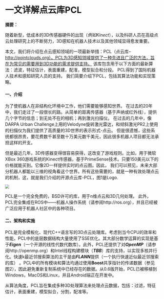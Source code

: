 # 一文详解点云库PCL

**摘要：**

随着新型，低成本的3D传感器硬件的出现（*例如Kinect*），以及科研人员在高级点云处理研究上的不断努力，3D感知在机器人技术以及其他领域显得愈发重要。

本文，我们将介绍在点云感知领域的一项最新举措：PCL（点云库– http://pointclouds.org）。PCL为3D感知领域提供了一种先进且广泛的方法，旨在为常见的需要用到3D功能的需求提供支持。 该库包含用于以下方面的最新算法：滤波，特征估计，表面重建，配准，模型拟合和分段。 PCL得到了国际机器人技术和感知研究人员的支持。 我们简要介绍下PCL，包括其算法功能和实现策略。

#### 一、介绍

为了使机器人在非结构化环境中工作，他们需要能够感知世界。 在过去的20年中，我们走过了一段很长的路。从简单的距离传感器（基于声纳或红外线），提供几个字节的信息；到无处不在的相机；再到激光扫描仪。 在过去的几年中，像DARPA Urban Challenge上用的Velodyne旋转激光雷达，和倾斜激光PR2上使用的扫描仪为我们提供了高质量的3D世界的表示形式-点云。 但是很遗憾，这些系统都很昂贵，要花费数千甚至数十万美元数千美元，因此很多机器人项目都无法承担这样的开支。

但是最近几年，3D传感器变得很容易获得，这改变了游戏规则。比如，用于微软XBox 360游戏系统的Kinect传感器，基于PrimeSense技术。只要150美元以下的价格就能买到。它像2D一样提供实时的点云图。因此， 我们可以预见，未来大部分机器人都能以三维的视角看这个世界。所有这些需要的，就是一种有效处理点云的机制，这，就是我们介绍的开源点云库-PCL，图1是Logo.

<img src="F:\JA\GitBook\Import\gitbook.writting\3D视觉工坊\media\PCL_1.png" style="zoom:80%;" />

PCL是一个完全免费的，BSD许可的库，用于n维点云和3D几何处理。 此外，PCL完全集成在ROS中——机器人操作系统（请参阅http://ros.org），并且已经被广泛应用于机器人社区中的各种项目。

#### 二、架构和实施

PCL是完全模板化、现代C++语言写的3D点云处理库。考虑到当今CPU的效率和性能，PCL中的底层数据结构大量使用了SSE优化。其大部分数学运算的实现是基于***Eigen***（一个开源的线性代数代数库）。此外，PCL还提供了对***OpenMP***（请参阅http://openmp.org）和Intel线程构建模块（***TBB***）库的支持，以实现多核并行化。快速k最近邻搜索算法的主干是由***FLANN***提供（一个执行快速近似最近邻搜索的库） 。PCL中的所有模块和算法均通过使用**Boost**共享指针的传递数据（参见图2），因此避免重新复制系统中已经存在的数据。从0.6版开始，PCL已被移植到Windows，MacOS和Linux，并且Android端正在开发中。

从算法角度，PCL旨在集成多种3D处理算法来处理点云数据，包括：过滤，特征估计，表面重建，模型拟合，分割，配准等。

